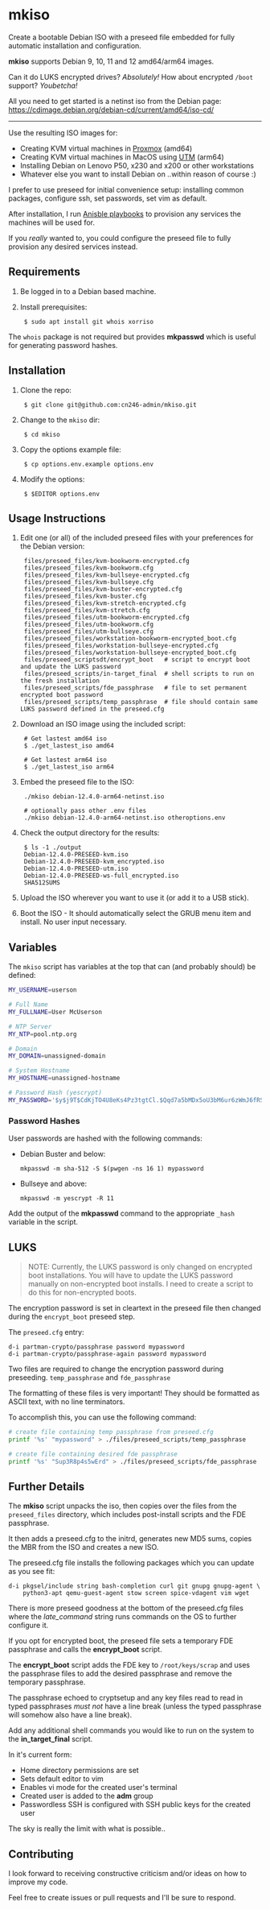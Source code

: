 # mkiso

Create a bootable Debian ISO with a preseed file embedded for fully automatic installation and configuration.

**mkiso** supports Debian 9, 10, 11 and 12 amd64/arm64 images.

Can it do LUKS encrypted drives? *Absolutely!*
How about encrypted `/boot` support? *Youbetcha!*

All you need to get started is a netinst iso from the Debian page:
https://cdimage.debian.org/debian-cd/current/amd64/iso-cd/


----

Use the resulting ISO images for:

  - Creating KVM virtual machines in [Proxmox](https://proxmox.com/en/proxmox-virtual-environment/overview) (amd64)
  - Creating KVM virtual machines in MacOS using [UTM](https://github.com/utmapp/UTM) (arm64)
  - Installing Debian on Lenovo P50, x230 and x200 or other workstations
  - Whatever else you want to install Debian on ..within reason of course :)

I prefer to use preseed for initial convenience setup: installing common packages, configure ssh, set passwords, set vim as default.

After installation, I run [Anisble playbooks](https://docs.ansible.com/ansible/latest/playbook_guide/index.html) to provision any services the machines will be used for.

If you _really_ wanted to, you could configure the preseed file to fully provision any desired services instead.

## Requirements
1. Be logged in to a Debian based machine.

2. Install prerequisites:

        $ sudo apt install git whois xorriso

The `whois` package is not required but provides **mkpasswd** which is useful for generating password hashes.

## Installation
1. Clone the repo:

        $ git clone git@github.com:cn246-admin/mkiso.git

2. Change to the `mkiso` dir:

        $ cd mkiso

3. Copy the options example file:

        $ cp options.env.example options.env

4. Modify the options:

        $ $EDITOR options.env


## Usage Instructions
1. Edit one (or all) of the included preseed files with your preferences for the Debian version:

        files/preseed_files/kvm-bookworm-encrypted.cfg
        files/preseed_files/kvm-bookworm.cfg
        files/preseed_files/kvm-bullseye-encrypted.cfg
        files/preseed_files/kvm-bullseye.cfg
        files/preseed_files/kvm-buster-encrypted.cfg
        files/preseed_files/kvm-buster.cfg
        files/preseed_files/kvm-stretch-encrypted.cfg
        files/preseed_files/kvm-stretch.cfg
        files/preseed_files/utm-bookworm-encrypted.cfg
        files/preseed_files/utm-bookworm.cfg
        files/preseed_files/utm-bullseye.cfg
        files/preseed_files/workstation-bookworm-encrypted_boot.cfg
        files/preseed_files/workstation-bullseye-encrypted.cfg
        files/preseed_files/workstation-bullseye-encrypted_boot.cfg
        files/preseed_scriptsdt/encrypt_boot   # script to encrypt boot and update the LUKS password
        files/preseed_scripts/in-target_final  # shell scripts to run on the fresh installation
        files/preseed_scripts/fde_passphrase   # file to set permanent encrypted boot password
        files/preseed_scripts/temp_passphrase  # file should contain same LUKS password defined in the preseed.cfg

2. Download an ISO image using the included script:

        # Get lastest amd64 iso
        $ ./get_lastest_iso amd64
        
        # Get lastest arm64 iso
        $ ./get_lastest_iso arm64


3. Embed the preseed file to the ISO:

        ./mkiso debian-12.4.0-arm64-netinst.iso

        # optionally pass other .env files
        ./mkiso debian-12.4.0-arm64-netinst.iso otheroptions.env


4. Check the output directory for the results:

        $ ls -1 ./output
        Debian-12.4.0-PRESEED-kvm.iso
        Debian-12.4.0-PRESEED-kvm_encrypted.iso
        Debian-12.4.0-PRESEED-utm.iso
        Debian-12.4.0-PRESEED-ws-full_encrypted.iso
        SHA512SUMS

5. Upload the ISO wherever you want to use it (or add it to a USB stick).

6. Boot the ISO - It should automatically select the GRUB menu item and install. No user input necessary.


## Variables
The `mkiso` script has variables at the top that can (and probably should) be defined:
```bash
MY_USERNAME=userson

# Full Name
MY_FULLNAME=User McUserson

# NTP Server
MY_NTP=pool.ntp.org

# Domain
MY_DOMAIN=unassigned-domain

# System Hostname
MY_HOSTNAME=unassigned-hostname

# Password Hash (yescrypt)
MY_PASSWORD='$y$j9T$CdKjTO4U8eKs4Pz3tgtCl.$Qqd7a5bMDx5oU3bM6ur6zWmJ6fRSoJFyVpjBxu4oaH/'
```

### Password Hashes
User passwords are hashed with the following commands:

  - Debian Buster and below:

        mkpasswd -m sha-512 -S $(pwgen -ns 16 1) mypassword

  - Bullseye and above:

        mkpasswd -m yescrypt -R 11

Add the output of the **mkpasswd** command to the appropriate `_hash` variable in the script.


## LUKS
> NOTE:
> Currently, the LUKS password is only changed on encrypted boot installations.
> You will have to update the LUKS password manually on non-encrypted boot installs.
> I need to create a script to do this for non-encrypted boots.

The encryption password is set in cleartext in the preseed file then changed during the `encrypt_boot` preseed step.

The `preseed.cfg` entry:
```
d-i partman-crypto/passphrase password mypassword
d-i partman-crypto/passphrase-again password mypassword
```

Two files are required to change the encryption password during preseeding.
`temp_passphrase` and `fde_passphrase`

The formatting of these files is very important!
They should be formatted as ASCII text, with no line terminators.

To accomplish this, you can use the following command:
```bash
# create file containing temp passphrase from preseed.cfg
printf '%s' "mypassword" > ./files/preseed_scripts/temp_passphrase

# create file containing desired fde passphrase
printf '%s' "Sup3R8p4s5wErd" > ./files/preseed_scripts/fde_passphrase
```


## Further Details
The **mkiso** script unpacks the iso, then copies over the files from the `preseed_files` directory, which includes post-install scripts and the FDE passphrase.

It then adds a preseed.cfg to the initrd, generates new MD5 sums, copies the MBR from the ISO and creates a new ISO.

The preseed.cfg file installs the following packages which you can update as you see fit:
```
d-i pkgsel/include string bash-completion curl git gnupg gnupg-agent \
    python3-apt qemu-guest-agent stow screen spice-vdagent vim wget
```

There is more preseed goodness at the bottom of the preseed.cfg files where the *late_command* string runs commands on the OS to further configure it.

If you opt for encrypted boot, the preseed file sets a temporary FDE passphrase and calls the **encrypt_boot** script.

The **encrypt_boot** script adds the FDE key to `/root/keys/scrap` and uses the passphrase files to add the desired passphrase and remove the temporary passphrase.

The passphrase echoed to cryptsetup and any key files read to read in typed passphrases *must not* have a line break (unless the typed passphrase will somehow also have a line break).

Add any additional shell commands you would like to run on the system to the **in_target_final** script.

In it's current form:
- Home directory permissions are set
- Sets default editor to vim
- Enables vi mode for the created user's terminal
- Created user is added to the **adm** group
- Passwordless SSH is configured with SSH public keys for the created user

The sky is really the limit with what is possible..

## Contributing
I look forward to receiving constructive criticism and/or ideas on how to improve my code.

Feel free to create issues or pull requests and I'll be sure to respond.

